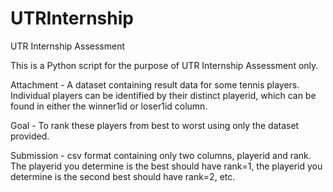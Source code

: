 # UTRInternship
UTR Internship Assessment 

This is a Python script for the purpose of UTR Internship Assessment only.

Attachment - A dataset containing result data for some tennis players. Individual players can be identified by their distinct playerid, which can be found in either the winner1id or loser1id column. 

Goal - To rank these players from best to worst using only the dataset provided.

Submission - csv format containing only two columns, playerid and rank. The playerid you determine is the best should have rank=1, the playerid you determine is the second best should have rank=2, etc.
